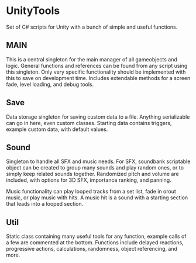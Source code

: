 # UnityTools
Set of C# scripts for Unity with a bunch of simple and useful functions.


## MAIN
This is a central singleton for the main manager of all gameobjects and logic. General functions and references can be found from any script using this singleton. Only very specific functionality should be implemented with this to save on development time. Includes extendable methods for a screen fade, level loading, and debug tools.

## Save
Data storage singleton for saving custom data to a file. Anything serializable can go in here, even custom classes. Starting data contains triggers, example custom data, with default values.

## Sound
Singleton to handle all SFX and music needs. For SFX, soundbank scriptable object can be created to group many sounds and play random ones, or to simply keep related sounds together. Randomized pitch and volume are included, with options for 3D SFX, importance ranking, and panning.

Music functionality can play looped tracks from a set list, fade in orout music, or play music with hits. A music hit is a sound with a starting section that leads into a looped section.

## Util
Static class containing many useful tools for any function, example calls of a few are commented at the bottom. Functions include delayed reactions, progressive actions, calculations, randomness, object referencing, and more.
